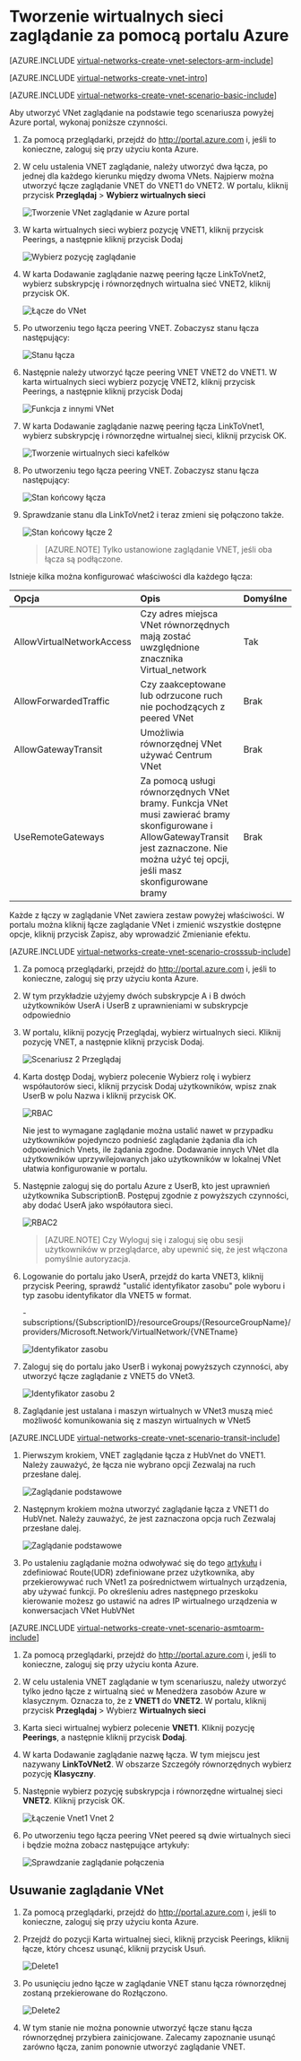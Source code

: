 <properties
   pageTitle="Tworzenie VNet zaglądanie za pomocą portalu Azure | Microsoft Azure"
   description="Dowiedz się, jak tworzyć wirtualną sieć za pomocą portalu Azure w Menedżerze zasobów."
   services="virtual-network"
   documentationCenter=""
   authors="NarayanAnnamalai"
   manager="jefco"
   editor=""
   tags="azure-resource-manager"/>

<tags
   ms.service="virtual-network"
   ms.devlang="na"
   ms.topic="hero-article"
   ms.tgt_pltfrm="na"
   ms.workload="infrastructure-services"
   ms.date="09/14/2016"
   ms.author="narayanannamalai;annahar"/>

# <a name="create-a-virtual-network-peering-using-the-azure-portal"></a>Tworzenie wirtualnych sieci zaglądanie za pomocą portalu Azure

[AZURE.INCLUDE [virtual-networks-create-vnet-selectors-arm-include](../../includes/virtual-networks-create-vnetpeering-selectors-arm-include.md)]

[AZURE.INCLUDE [virtual-networks-create-vnet-intro](../../includes/virtual-networks-create-vnetpeering-intro-include.md)]

[AZURE.INCLUDE [virtual-networks-create-vnet-scenario-basic-include](../../includes/virtual-networks-create-vnetpeering-scenario-basic-include.md)]

Aby utworzyć VNet zaglądanie na podstawie tego scenariusza powyżej Azure portal, wykonaj poniższe czynności.

1. Za pomocą przeglądarki, przejdź do http://portal.azure.com i, jeśli to konieczne, zaloguj się przy użyciu konta Azure.
2. W celu ustalenia VNET zaglądanie, należy utworzyć dwa łącza, po jednej dla każdego kierunku między dwoma VNets. Najpierw można utworzyć łącze zaglądanie VNET do VNET1 do VNET2. W portalu, kliknij przycisk **Przeglądaj** > **Wybierz wirtualnych sieci**

    ![Tworzenie VNet zaglądanie w Azure portal](./media/virtual-networks-create-vnetpeering-arm-portal/figure01.png)

3. W karta wirtualnych sieci wybierz pozycję VNET1, kliknij przycisk Peerings, a następnie kliknij przycisk Dodaj

    ![Wybierz pozycję zaglądanie](./media/virtual-networks-create-vnetpeering-arm-portal/figure02.png)

4. W karta Dodawanie zaglądanie nazwę peering łącze LinkToVnet2, wybierz subskrypcję i równorzędnych wirtualna sieć VNET2, kliknij przycisk OK.

    ![Łącze do VNet](./media/virtual-networks-create-vnetpeering-arm-portal/figure03.png)

5. Po utworzeniu tego łącza peering VNET. Zobaczysz stanu łącza następujący:

    ![Stanu łącza](./media/virtual-networks-create-vnetpeering-arm-portal/figure04.png)

6. Następnie należy utworzyć łącze peering VNET VNET2 do VNET1. W karta wirtualnych sieci wybierz pozycję VNET2, kliknij przycisk Peerings, a następnie kliknij przycisk Dodaj

    ![Funkcja z innymi VNet](./media/virtual-networks-create-vnetpeering-arm-portal/figure05.png)

7. W karta Dodawanie zaglądanie nazwę peering łącza LinkToVnet1, wybierz subskrypcję i równorzędne wirtualnej sieci, kliknij przycisk OK.

    ![Tworzenie wirtualnych sieci kafelków](./media/virtual-networks-create-vnetpeering-arm-portal/figure06.png)

8. Po utworzeniu tego łącza peering VNET. Zobaczysz stanu łącza następujący:

    ![Stan końcowy łącza](./media/virtual-networks-create-vnetpeering-arm-portal/figure07.png)

9. Sprawdzanie stanu dla LinkToVnet2 i teraz zmieni się połączono także.  

    ![Stan końcowy łącze 2](./media/virtual-networks-create-vnetpeering-arm-portal/figure08.png)

    > [AZURE.NOTE] Tylko ustanowione zaglądanie VNET, jeśli oba łącza są podłączone.

Istnieje kilka można konfigurować właściwości dla każdego łącza:

|Opcja|Opis|Domyślne|
|:-----|:----------|:------|
|AllowVirtualNetworkAccess|Czy adres miejsca VNet równorzędnych mają zostać uwzględnione znacznika Virtual_network|Tak|
|AllowForwardedTraffic|Czy zaakceptowane lub odrzucone ruch nie pochodzących z peered VNet|Brak|
|AllowGatewayTransit|Umożliwia równorzędnej VNet używać Centrum VNet|Brak|
|UseRemoteGateways|Za pomocą usługi równorzędnych VNet bramy. Funkcja VNet musi zawierać bramy skonfigurowane i AllowGatewayTransit jest zaznaczone. Nie można użyć tej opcji, jeśli masz skonfigurowane bramy|Brak|

Każde z łączy w zaglądanie VNet zawiera zestaw powyżej właściwości. W portalu można kliknij łącze zaglądanie VNet i zmienić wszystkie dostępne opcje, kliknij przycisk Zapisz, aby wprowadzić Zmienianie efektu.

[AZURE.INCLUDE [virtual-networks-create-vnet-scenario-crosssub-include](../../includes/virtual-networks-create-vnetpeering-scenario-crosssub-include.md)]

1. Za pomocą przeglądarki, przejdź do http://portal.azure.com i, jeśli to konieczne, zaloguj się przy użyciu konta Azure.
2. W tym przykładzie użyjemy dwóch subskrypcje A i B dwóch użytkowników UserA i UserB z uprawnieniami w subskrypcje odpowiednio
3. W portalu, kliknij pozycję Przeglądaj, wybierz wirtualnych sieci. Kliknij pozycję VNET, a następnie kliknij przycisk Dodaj.

    ![Scenariusz 2 Przeglądaj](./media/virtual-networks-create-vnetpeering-arm-portal/figure09.png)

4. Karta dostęp Dodaj, wybierz polecenie Wybierz rolę i wybierz współautorów sieci, kliknij przycisk Dodaj użytkowników, wpisz znak UserB w polu Nazwa i kliknij przycisk OK.

    ![RBAC](./media/virtual-networks-create-vnetpeering-arm-portal/figure10.png)

    Nie jest to wymagane zaglądanie można ustalić nawet w przypadku użytkowników pojedynczo podnieść zaglądanie żądania dla ich odpowiednich Vnets, ile żądania zgodne. Dodawanie innych VNet dla użytkowników uprzywilejowanych jako użytkowników w lokalnej VNet ułatwia konfigurowanie w portalu.

5. Następnie zaloguj się do portalu Azure z UserB, kto jest uprawnień użytkownika SubscriptionB. Postępuj zgodnie z powyższych czynności, aby dodać UserA jako współautora sieci.

    ![RBAC2](./media/virtual-networks-create-vnetpeering-arm-portal/figure11.png)

    > [AZURE.NOTE] Czy Wyloguj się i zaloguj się obu sesji użytkowników w przeglądarce, aby upewnić się, że jest włączona pomyślnie autoryzacja.

6. Logowanie do portalu jako UserA, przejdź do karta VNET3, kliknij przycisk Peering, sprawdź "ustalić identyfikator zasobu" pole wyboru i typ zasobu identyfikator dla VNET5 w format.

    -subscriptions/{SubscriptionID}/resourceGroups/{ResourceGroupName}/providers/Microsoft.Network/VirtualNetwork/{VNETname}

    ![Identyfikator zasobu](./media/virtual-networks-create-vnetpeering-arm-portal/figure12.png)

7. Zaloguj się do portalu jako UserB i wykonaj powyższych czynności, aby utworzyć łącze zaglądanie z VNET5 do VNet3.

    ![Identyfikator zasobu 2](./media/virtual-networks-create-vnetpeering-arm-portal/figure13.png)

8. Zaglądanie jest ustalana i maszyn wirtualnych w VNet3 muszą mieć możliwość komunikowania się z maszyn wirtualnych w VNet5

[AZURE.INCLUDE [virtual-networks-create-vnet-scenario-transit-include](../../includes/virtual-networks-create-vnetpeering-scenario-transit-include.md)]

1. Pierwszym krokiem, VNET zaglądanie łącza z HubVnet do VNET1. Należy zauważyć, że łącza nie wybrano opcji Zezwalaj na ruch przesłane dalej.

    ![Zaglądanie podstawowe](./media/virtual-networks-create-vnetpeering-arm-portal/figure14.png)

2. Następnym krokiem można utworzyć zaglądanie łącza z VNET1 do HubVnet. Należy zauważyć, że jest zaznaczona opcja ruch Zezwalaj przesłane dalej.

    ![Zaglądanie podstawowe](./media/virtual-networks-create-vnetpeering-arm-portal/figure15a.png)

3. Po ustaleniu zaglądanie można odwoływać się do tego [artykułu](virtual-network-create-udr-arm-ps.md) i zdefiniować Route(UDR) zdefiniowane przez użytkownika, aby przekierowywać ruch VNet1 za pośrednictwem wirtualnych urządzenia, aby używać funkcji. Po określeniu adres następnego przeskoku kierowanie możesz go ustawić na adres IP wirtualnego urządzenia w konwersacjach VNet HubVNet


[AZURE.INCLUDE [virtual-networks-create-vnet-scenario-asmtoarm-include](../../includes/virtual-networks-create-vnetpeering-scenario-asmtoarm-include.md)]



1. Za pomocą przeglądarki, przejdź do http://portal.azure.com i, jeśli to konieczne, zaloguj się przy użyciu konta Azure.

2. W celu ustalenia VNET zaglądanie w tym scenariuszu, należy utworzyć tylko jedno łącze z wirtualną sieć w Menedżera zasobów Azure w klasycznym. Oznacza to, że z **VNET1** do **VNET2**. W portalu, kliknij przycisk **Przeglądaj** > Wybierz **Wirtualnych sieci**

3. Karta sieci wirtualnej wybierz polecenie **VNET1**. Kliknij pozycję **Peerings**, a następnie kliknij przycisk **Dodaj**.

4. W karta Dodawanie zaglądanie nazwę łącza. W tym miejscu jest nazywany **LinkToVNet2**. W obszarze Szczegóły równorzędnych wybierz pozycję **Klasyczny**.

5. Następnie wybierz pozycję subskrypcja i równorzędne wirtualnej sieci **VNET2**. Kliknij przycisk OK.

    ![Łączenie Vnet1 Vnet 2](./media/virtual-networks-create-vnetpeering-arm-portal/figure18.png)

6. Po utworzeniu tego łącza peering VNet peered są dwie wirtualnych sieci i będzie można zobacz następujące artykuły:

    ![Sprawdzanie zaglądanie połączenia](./media/virtual-networks-create-vnetpeering-arm-portal/figure19.png)


## <a name="remove-vnet-peering"></a>Usuwanie zaglądanie VNet

1.  Za pomocą przeglądarki, przejdź do http://portal.azure.com i, jeśli to konieczne, zaloguj się przy użyciu konta Azure.
2.  Przejdź do pozycji Karta wirtualnej sieci, kliknij przycisk Peerings, kliknij łącze, który chcesz usunąć, kliknij przycisk Usuń.

    ![Delete1](./media/virtual-networks-create-vnetpeering-arm-portal/figure15.png)

3. Po usunięciu jedno łącze w zaglądanie VNET stanu łącza równorzędnej zostaną przekierowane do Rozłączono.

    ![Delete2](./media/virtual-networks-create-vnetpeering-arm-portal/figure16.png)

4. W tym stanie nie można ponownie utworzyć łącze stanu łącza równorzędnej przybiera zainicjowane. Zalecamy zapoznanie usunąć zarówno łącza, zanim ponownie utworzyć zaglądanie VNET.
